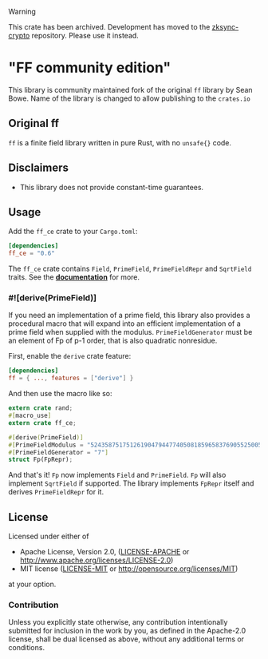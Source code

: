 > [!WARNING]
> This crate has been archived. Development has moved to the [zksync-crypto](https://github.com/matter-labs/zksync-crypto) repository.
> Please use it instead.

# "FF community edition"

This library is community maintained fork of the original `ff` library by Sean Bowe. Name of the library is changed to allow publishing to the `crates.io`

## Original ff

`ff` is a finite field library written in pure Rust, with no `unsafe{}` code.

## Disclaimers

* This library does not provide constant-time guarantees.

## Usage

Add the `ff_ce` crate to your `Cargo.toml`:

```toml
[dependencies]
ff_ce = "0.6"
```

The `ff_ce` crate contains `Field`, `PrimeField`, `PrimeFieldRepr` and `SqrtField` traits. See the **[documentation](https://docs.rs/ff/0.4.0/ff/)** for more.

### #![derive(PrimeField)]

If you need an implementation of a prime field, this library also provides a procedural macro that will expand into an efficient implementation of a prime field when supplied with the modulus. `PrimeFieldGenerator` must be an element of Fp of p-1 order, that is also quadratic nonresidue.

First, enable the `derive` crate feature:

```toml
[dependencies]
ff = { ..., features = ["derive"] }
```

And then use the macro like so:

```rust
extern crate rand;
#[macro_use]
extern crate ff_ce;

#[derive(PrimeField)]
#[PrimeFieldModulus = "52435875175126190479447740508185965837690552500527637822603658699938581184513"]
#[PrimeFieldGenerator = "7"]
struct Fp(FpRepr);
```

And that's it! `Fp` now implements `Field` and `PrimeField`. `Fp` will also implement `SqrtField` if supported. The library implements `FpRepr` itself and derives `PrimeFieldRepr` for it.

## License

Licensed under either of

 * Apache License, Version 2.0, ([LICENSE-APACHE](LICENSE-APACHE) or http://www.apache.org/licenses/LICENSE-2.0)
 * MIT license ([LICENSE-MIT](LICENSE-MIT) or http://opensource.org/licenses/MIT)

at your option.

### Contribution

Unless you explicitly state otherwise, any contribution intentionally
submitted for inclusion in the work by you, as defined in the Apache-2.0
license, shall be dual licensed as above, without any additional terms or
conditions.
